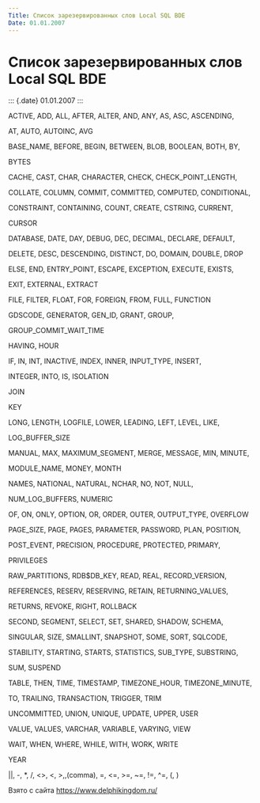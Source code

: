 ```yaml
---
Title: Cписок зарезервированных слов Local SQL BDE
Date: 01.01.2007
---
```



Cписок зарезервированных слов Local SQL BDE
===========================================

::: {.date}
01.01.2007
:::

ACTIVE, ADD, ALL, AFTER, ALTER, AND, ANY, AS, ASC, ASCENDING,

AT, AUTO, AUTOINC, AVG

BASE\_NAME, BEFORE, BEGIN, BETWEEN, BLOB, BOOLEAN, BOTH, BY,

BYTES

CACHE, CAST, CHAR, CHARACTER, CHECK, CHECK\_POINT\_LENGTH,

COLLATE, COLUMN, COMMIT, COMMITTED, COMPUTED, CONDITIONAL,

CONSTRAINT, CONTAINING, COUNT, CREATE, CSTRING, CURRENT,

CURSOR

DATABASE, DATE, DAY, DEBUG, DEC, DECIMAL, DECLARE, DEFAULT,

DELETE, DESC, DESCENDING, DISTINCT, DO, DOMAIN, DOUBLE, DROP

ELSE, END, ENTRY\_POINT, ESCAPE, EXCEPTION, EXECUTE, EXISTS,

EXIT, EXTERNAL, EXTRACT

FILE, FILTER, FLOAT, FOR, FOREIGN, FROM, FULL, FUNCTION

GDSCODE, GENERATOR, GEN\_ID, GRANT, GROUP,

GROUP\_COMMIT\_WAIT\_TIME

HAVING, HOUR

IF, IN, INT, INACTIVE, INDEX, INNER, INPUT\_TYPE, INSERT,

INTEGER, INTO, IS, ISOLATION

JOIN

KEY

LONG, LENGTH, LOGFILE, LOWER, LEADING, LEFT, LEVEL, LIKE,

LOG\_BUFFER\_SIZE

MANUAL, MAX, MAXIMUM\_SEGMENT, MERGE, MESSAGE, MIN, MINUTE,

MODULE\_NAME, MONEY, MONTH

NAMES, NATIONAL, NATURAL, NCHAR, NO, NOT, NULL,

NUM\_LOG\_BUFFERS, NUMERIC

OF, ON, ONLY, OPTION, OR, ORDER, OUTER, OUTPUT\_TYPE, OVERFLOW

PAGE\_SIZE, PAGE, PAGES, PARAMETER, PASSWORD, PLAN, POSITION,

POST\_EVENT, PRECISION, PROCEDURE, PROTECTED, PRIMARY,

PRIVILEGES

RAW\_PARTITIONS, RDB\$DB\_KEY, READ, REAL, RECORD\_VERSION,

REFERENCES, RESERV, RESERVING, RETAIN, RETURNING\_VALUES,

RETURNS, REVOKE, RIGHT, ROLLBACK

SECOND, SEGMENT, SELECT, SET, SHARED, SHADOW, SCHEMA,

SINGULAR, SIZE, SMALLINT, SNAPSHOT, SOME, SORT, SQLCODE,

STABILITY, STARTING, STARTS, STATISTICS, SUB\_TYPE, SUBSTRING,

SUM, SUSPEND

TABLE, THEN, TIME, TIMESTAMP, TIMEZONE\_HOUR, TIMEZONE\_MINUTE,

TO, TRAILING, TRANSACTION, TRIGGER, TRIM

UNCOMMITTED, UNION, UNIQUE, UPDATE, UPPER, USER

VALUE, VALUES, VARCHAR, VARIABLE, VARYING, VIEW

WAIT, WHEN, WHERE, WHILE, WITH, WORK, WRITE

YEAR

\|\|, -, *, /, \<\>, \<, \>,,(comma), =, \<=, \>=, \~=, !=, \^=, (, )

Взято с сайта <https://www.delphikingdom.ru/>
